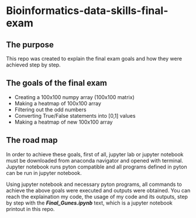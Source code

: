 # **Bioinformatics-data-skills-final-exam**

## **The purpose**

This repo was created to explain the final exam goals and how they were achieved step by step. 

## **The goals of the final exam**

- Creating a 100x100 numpy array (100x100 matrix)
- Making a heatmap of 100x100 array
- Filtering out the odd numbers
- Converting True/False statements into [0,1] values
- Making a heatmap of new 100x100 array

## **The road map**

In order to achieve these goals, first of all, jupyter lab or jupyter notebook must be downloaded from anaconda navigator and opened with terminal. Jupyter notebook runs pyton compatible and all programs defined in pyton can be run in jupyter notebook. 

Using jupyter notebook and necessary pyton programs, all commands to achieve the above goals were executed and outputs were obtained. You can reach the explaination my code, the usage of my code and its outputs, step by step with the ***Final_Gunes.ipynb*** text, which is a jupyter notebook printout in this repo. 

